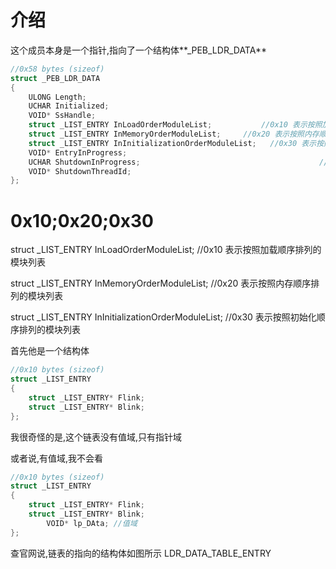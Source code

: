 # 介绍

这个成员本身是一个指针,指向了一个结构体**_PEB_LDR_DATA**

```c
//0x58 bytes (sizeof)
struct _PEB_LDR_DATA
{
    ULONG Length;                                                           //0x0 结构体大小
    UCHAR Initialized;                                                      //0x4 进程是否初始化完成
    VOID* SsHandle;                                                         //0x8 具体用途可能与子系统相关
    struct _LIST_ENTRY InLoadOrderModuleList;           //0x10 表示按照加载顺序排列的模块列表
    struct _LIST_ENTRY InMemoryOrderModuleList;     //0x20 表示按照内存顺序排列的模块列表
    struct _LIST_ENTRY InInitializationOrderModuleList;   //0x30 表示按照初始化顺序排列的模块列表
    VOID* EntryInProgress;                                                  //0x40 可能与正在进行的进程入口点相关
    UCHAR ShutdownInProgress;                                        //0x48 用于指示是否正在进行关闭操
    VOID* ShutdownThreadId;                                              //0x50 可能与关闭操作的线程ID相关
};
```

# 0x10;0x20;0x30

struct _LIST_ENTRY InLoadOrderModuleList;           //0x10 表示按照加载顺序排列的模块列表

struct _LIST_ENTRY InMemoryOrderModuleList;     //0x20 表示按照内存顺序排列的模块列表

struct _LIST_ENTRY InInitializationOrderModuleList;   //0x30 表示按照初始化顺序排列的模块列表

首先他是一个结构体

```c
//0x10 bytes (sizeof)
struct _LIST_ENTRY
{
    struct _LIST_ENTRY* Flink;                                              //0x0
    struct _LIST_ENTRY* Blink;                                              //0x8
};
```

我很奇怪的是,这个链表没有值域,只有指针域

或者说,有值域,我不会看

```c
//0x10 bytes (sizeof)
struct _LIST_ENTRY
{
    struct _LIST_ENTRY* Flink;                                              //0x0
    struct _LIST_ENTRY* Blink;                                              //0x8
		VOID* lp_DAta; //值域
};
```

查官网说,链表的指向的结构体如图所示 LDR_DATA_TABLE_ENTRY

 